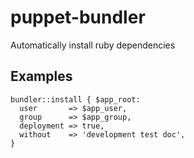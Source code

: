puppet-bundler
==============

Automatically install ruby dependencies

Examples
--------

    bundler::install { $app_root:
      user       => $app_user,
      group      => $app_group,
      deployment => true,
      without    => 'development test doc',
    }
